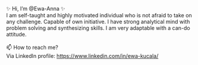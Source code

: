 ✨ Hi, I’m @Ewa-Anna ✨
<br>
I am self-taught and highly motivated individual who is not afraid to take on any challenge. Capable of own initiative. I have strong analytical mind with problem solving and synthesizing skills. I am very adaptable with a can-do attitude.
<br>
<br>
📫 How to reach me? 
<br>
Via LinkedIn profile: https://www.linkedin.com/in/ewa-kucala/
